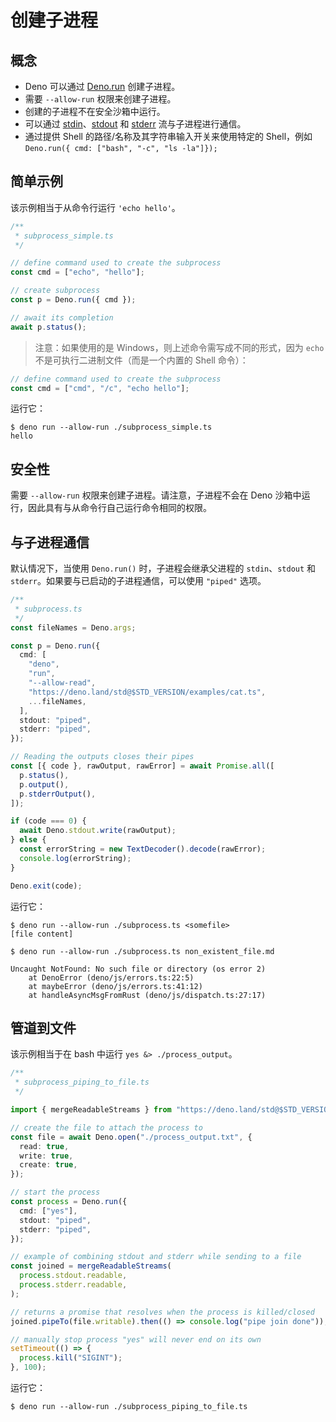 # 创建子进程

## 概念

- Deno 可以通过 [Deno.run](/api?s=Deno.run) 创建子进程。
- 需要 `--allow-run` 权限来创建子进程。
- 创建的子进程不在安全沙箱中运行。
- 可以通过 [stdin](/api?s=Deno.stdin)、[stdout](/api?s=Deno.stdout) 和
  [stderr](/api?s=Deno.stderr) 流与子进程进行通信。
- 通过提供 Shell 的路径/名称及其字符串输入开关来使用特定的 Shell，例如
  `Deno.run({ cmd: ["bash", "-c", "ls -la"]});`

## 简单示例

该示例相当于从命令行运行 `'echo hello'`。

```ts
/**
 * subprocess_simple.ts
 */

// define command used to create the subprocess
const cmd = ["echo", "hello"];

// create subprocess
const p = Deno.run({ cmd });

// await its completion
await p.status();
```

> 注意：如果使用的是 Windows，则上述命令需写成不同的形式，因为 `echo`
> 不是可执行二进制文件（而是一个内置的 Shell 命令）：

```ts
// define command used to create the subprocess
const cmd = ["cmd", "/c", "echo hello"];
```

运行它：

```shell
$ deno run --allow-run ./subprocess_simple.ts
hello
```

## 安全性

需要 `--allow-run` 权限来创建子进程。请注意，子进程不会在 Deno
沙箱中运行，因此具有与从命令行自己运行命令相同的权限。

## 与子进程通信

默认情况下，当使用 `Deno.run()` 时，子进程会继承父进程的 `stdin`、`stdout` 和
`stderr`。如果要与已启动的子进程通信，可以使用 `"piped"` 选项。

```ts
/**
 * subprocess.ts
 */
const fileNames = Deno.args;

const p = Deno.run({
  cmd: [
    "deno",
    "run",
    "--allow-read",
    "https://deno.land/std@$STD_VERSION/examples/cat.ts",
    ...fileNames,
  ],
  stdout: "piped",
  stderr: "piped",
});

// Reading the outputs closes their pipes
const [{ code }, rawOutput, rawError] = await Promise.all([
  p.status(),
  p.output(),
  p.stderrOutput(),
]);

if (code === 0) {
  await Deno.stdout.write(rawOutput);
} else {
  const errorString = new TextDecoder().decode(rawError);
  console.log(errorString);
}

Deno.exit(code);
```

运行它：

```shell
$ deno run --allow-run ./subprocess.ts <somefile>
[file content]

$ deno run --allow-run ./subprocess.ts non_existent_file.md

Uncaught NotFound: No such file or directory (os error 2)
    at DenoError (deno/js/errors.ts:22:5)
    at maybeError (deno/js/errors.ts:41:12)
    at handleAsyncMsgFromRust (deno/js/dispatch.ts:27:17)
```

## 管道到文件

该示例相当于在 bash 中运行 `yes &> ./process_output`。

```ts
/**
 * subprocess_piping_to_file.ts
 */

import { mergeReadableStreams } from "https://deno.land/std@$STD_VERSION/streams/merge_readable_streams.ts";

// create the file to attach the process to
const file = await Deno.open("./process_output.txt", {
  read: true,
  write: true,
  create: true,
});

// start the process
const process = Deno.run({
  cmd: ["yes"],
  stdout: "piped",
  stderr: "piped",
});

// example of combining stdout and stderr while sending to a file
const joined = mergeReadableStreams(
  process.stdout.readable,
  process.stderr.readable,
);

// returns a promise that resolves when the process is killed/closed
joined.pipeTo(file.writable).then(() => console.log("pipe join done"));

// manually stop process "yes" will never end on its own
setTimeout(() => {
  process.kill("SIGINT");
}, 100);
```

运行它：

```shell
$ deno run --allow-run ./subprocess_piping_to_file.ts
```

